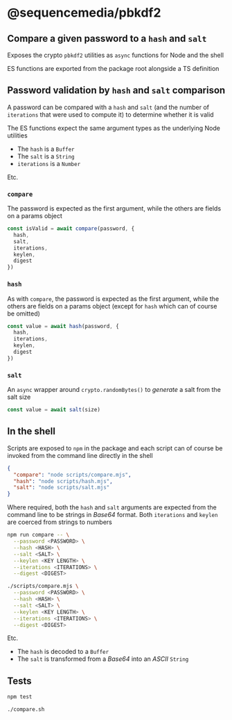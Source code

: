 # @sequencemedia/pbkdf2

## Compare a given password to a `hash` and `salt`

Exposes the crypto `pbkdf2` utilities as `async` functions for Node and the shell

ES functions are exported from the package root alongside a TS definition

## Password validation by `hash` and `salt` comparison

A password can be compared with a `hash` and `salt` (and the number of `iterations` that were used to compute it) to determine whether it is valid

The ES functions expect the same argument types as the underlying Node utilities

- The `hash` is a `Buffer`
- The `salt` is a `String`
- `iterations` is a `Number`

Etc.

### `compare`

The password is expected as the first argument, while the others are fields on a params object

```javascript
const isValid = await compare(password, {
  hash,
  salt,
  iterations,
  keylen,
  digest
})
```

### `hash`

As with `compare`, the password is expected as the first argument, while the others are fields on a params object (except for `hash` which can of course be omitted)

```javascript
const value = await hash(password, {
  hash,
  iterations,
  keylen,
  digest
})
```

### `salt`

An `async` wrapper around `crypto.randomBytes()` to _generate_ a salt from the salt size

```javascript
const value = await salt(size)
```

## In the shell

Scripts are exposed to `npm` in the package and each script can of course be invoked from the command line directly in the shell

```json
{
  "compare": "node scripts/compare.mjs",
  "hash": "node scripts/hash.mjs",
  "salt": "node scripts/salt.mjs"
}
```

Where required, both the `hash` and `salt` arguments are expected from the command line to be strings in _Base64_ format. Both `iterations` and `keylen` are coerced from strings to numbers

```bash
npm run compare -- \
  --password <PASSWORD> \
  --hash <HASH> \
  --salt <SALT> \
  --keylen <KEY LENGTH> \
  --iterations <ITERATIONS> \
  --digest <DIGEST>
```

```bash
./scripts/compare.mjs \
  --password <PASSWORD> \
  --hash <HASH> \
  --salt <SALT> \
  --keylen <KEY LENGTH> \
  --iterations <ITERATIONS> \
  --digest <DIGEST>
```

Etc.

- The `hash` is decoded to a `Buffer`
- The `salt` is transformed from a _Base64_ into an _ASCII_ `String`

## Tests

```bash
npm test
```

```bash
./compare.sh
```
